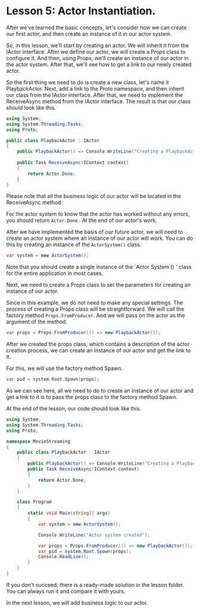 # Lesson 5: Actor Instantiation.

After we've learned the basic concepts, let's consider how we can create our first actor, and then create an instance of it in our actor system.

So, in this lesson, we'll start by creating an actor. We will inherit it from the IActor interface. After we define our actor, we will create a Props class to configure it. And then, using Props, we'll create an instance of our actor in the actor system. After that, we'll see how to get a link to our newly created actor.

So the first thing we need to do is create a new class, let's name it PlaybackActor. Next, add a link to the Proto namespace, and then inherit our class from the IActor interface. After that, we need to implement the ReceiveAsync method from the IActor interface. The result is that our class should look like this.

```csharp
using System;
using System.Threading.Tasks;
using Proto;

public class PlaybackActor : IActor
{
    public PlaybackActor() => Console.WriteLine("Creating a PlaybackActor");
  
    public Task ReceiveAsync(IContext context)
    {
        return Actor.Done;
    }
}
```

Please note that all the business logic of our actor will be located in the ReceiveAsync method.

For the actor system to know that the actor has worked without any errors, you should return `Actor.Done` . At the end of our actor's work.

After we have implemented the basis of our future actor, we will need to create an actor system where an instance of our actor will work. You can do this by creating an instance of the `ActorSystem()` class.

```csharp
var system = new ActorSystem();
```

Note that you should create a single instance of the `Actor System () ' class for the entire application in most cases.

Next, we need to create a Props class to set the parameters for creating an instance of our actor.

Since in this example, we do not need to make any special settings. The process of creating a Props class will be straightforward. We will call the factory method `Props.FromProducer`. And we will pass on the actor as the argument of the method.

```csharp
var props = Props.FromProducer(() => new PlaybackActor());
```

After we created the props class, which contains a description of the actor creation process, we can create an instance of our actor and get the link to it.

For this, we will use the factory method Spawn.

```csharp
var pid = system.Root.Spawn(props);
```

As we can see here, all we need to do to create an instance of our actor and get a link to it is to pass the props class to the factory method Spawn.

At the end of the lesson, our code should look like this. 

```csharp
using System;
using System.Threading.Tasks;
using Proto;

namespace MovieStreaming
{
    public class PlaybackActor : IActor
    {
        public PlaybackActor() => Console.WriteLine("Creating a PlaybackActor");
        public Task ReceiveAsync(IContext context)
        {
            return Actor.Done;
        }
    }

    class Program
    {
        static void Main(string[] args)
        {
            var system = new ActorSystem();

            Console.WriteLine("Actor system created");

            var props = Props.FromProducer(() => new PlaybackActor());
            var pid = system.Root.Spawn(props);
            Console.ReadLine();
        }
    }
}
```

If you don't succeed, there is a ready-made solution in the lesson folder. You can always run it and compare it with yours.

In the next lesson, we will add business logic to our actor.